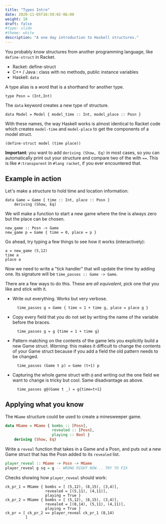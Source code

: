 ```yaml
---
title: "Types Intro"
date: 2020-11-05T16:59:02-06:00
weight: 10
draft: false
#type: slide
#theme: white
description: "A one day introduction to Haskell structures."
---
```


You probably know structures from another programming language, like
`define-struct` in Racket.

* Racket: define-struct 
* C++ / Java : class with no methods, public instance variables
* Haskell: `data` 

A type alias is a word that is a shorthand for another type.
```
type Posn = (Int,Int) 
```

The `data` keyword creates a new type of structure.
```
data Model = Model { model_time :: Int, model_place :: Posn }
```
With these names, the way Haskell works is almost identical to
Racket code which creates `model-time` and `model-place` to get the
components of a model struct.
```
(define-struct model (time place))
```

**Important**: you want to add `deriving (Show, Eq)` in most cases, so you can
automatically print out your structure and compare two of the with
`==`. This is like `#:transparent` in `#lang racket`, if you ever
encountered that.

## Example in action

Let's make a structure to hold time and location information:
```
data Game = Game { time :: Int, place :: Posn }
    deriving (Show, Eq)
```

We will make a function to start a new game where the tine is always
zero but the place can be chosen.
```
new_game :: Posn -> Game
new_game p = Game { time = 0, place = p }
```

Go ahead, try typing a few things to see how it works (interactively):
```
a = new_game (5,12)
time a
place a
```

Now we need to write a "tick handler" that will update the time by
adding one. Its signature will be `time_passes :: Game -> Game`.

There are a few ways to do this. These are _all equivalent_, pick one
that you like and stick with it.

* Write out everything. Works but very verbose.

        time_passes g = Game { time = 1 + time g, place = place g }

* Copy every field that you do not set by writing the name of the
  variable before the braces.

        time_passes g = g {time = 1 + time g}

* Pattern matching on the
  contents of the game lets you explicitly build a new Game
  struct. _Warning_: this makes it difficult to change the contents of
  your Game struct because if you add a field the old pattern needs to
  be changed.

        time_passes (Game t p) = Game (t+1) p

* Capturing the whole game struct with `@` and writing out the one
  field we want to change is tricky but cool. Same disadvantage as above.

        time_passes g@(Game t _) = g{time=t+1}

## Applying what you know

The `MGame` structure could be used to create a minesweeper game.
```haskell
data MGame = MGame { bombs :: [Posn],
                     revealed :: [Posn],
                     playing :: Bool }
    deriving (Show, Eq)
```

Write a `reveal` function that takes in a Game and a Posn, and puts
out a new Game struct that has the Posn added to its `revealed` list.

```haskell
player_reveal :: MGame -> Posn -> MGame
player_reveal g sq = g -- WRONG RIGHT NOW... TRY TO FIX
```

Checks showing how `player_reveal` should work:
```
ck_pr_1 = MGame { bombs = [ (5,12), (8,15), (3,4)],
                  revealed = [(5,11), (4,11)],
                  playing = True }
ck_pr_2 = MGame { bombs = [ (5,12), (8,15), (3,4)],
                  revealed = [(8,14), (5,11), (4,11)],
                  playing = True }
ck_pr = [ ck_pr_2 == player_reveal ck_pr_1 (8,14)
         ]
```


